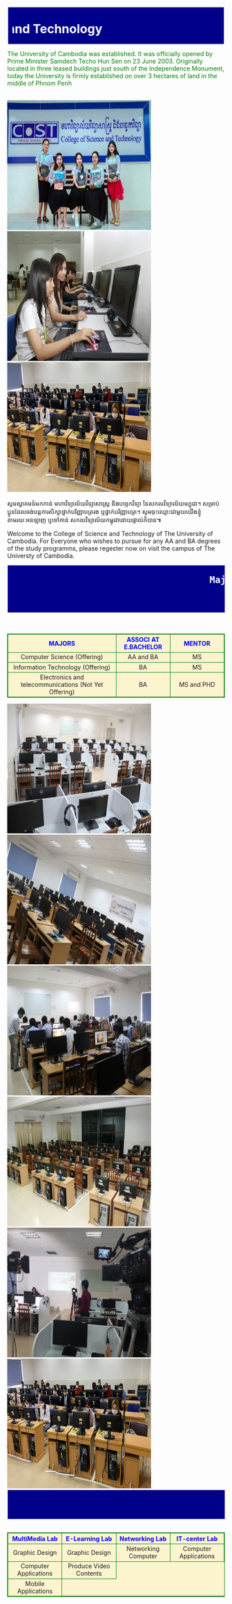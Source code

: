 <!DOCTYPE html>
<html> 
<heat>
<title>  My web </title>
<style>
.nan1 {
    background-color:darkblue;
    color:white;
    margin:2px;
    padding:10px;
}
.nan2 {
    background-color:darkblue;
    color:white;
    margin:0.5px;
    padding:0.5px;
}
</style>   
</heat>
<body>
<h1 class="nan1" style="color:white;background-color:darkblue;"><marquee behavior="scroll" direction="right" scrollamount="6"><img src="i.jpg"  style="width:130px;height:50px;">ស្វាគមន៍! មកកាន់ IT Women in College Science and Technology</marquee></h1>
<p style="color:green ;"> The University of Cambodia was established. It was officially opened by Prime Minister Samdech Techo Hun Sen on 23 June 2003. Originally located in three leased buildings just south of the Independence Monument, today the University is firmly established on over 3 hectares of land in the middle of Phnom Penh</p><br>  
<img src="a.jpg" width="333.33" height="300">
<img src="c.jpg" width="333.33" height="300">
<img src="d.jpg" width="333.33" height="300"><br>
<p style="font Khmer OS Siemreap" >     សូមស្វាគមន៍មកកាន់ មហាវិទ្យាល័យវិទ្យាសាស្រ្ត និងបច្ចេកវិទ្យា នៃសកលវិទ្យាល័យមក្ពុជា។ សម្រាប់ប្អូនដែលចង់បន្តការសិក្សា​ថ្នាក់បរិញ្ញាបត្ររង ឬថ្នាក់បរិញ្ញាបត្រ។​ សូមចុះឈ្មោះជាមួយយើងខ្ញុំ​តាមរយៈអនឡាញ ឬទៅកាន់ សកលវិទ្យាល័យកម្ពុជាដោយផ្ទាល់ក៏បាន៕  </p>
<p>Welcome to the College of Science and Technology of The University of Cambodia. For Everyone who wishes to pursue for any AA and BA degrees of the study programms, please regester now on visit the campus of The Universty of Cambodia.</p>
<h2 class="nan2"><pre>
                                     Majors Offering in College of Science and Technology
<pre></h2><br>
<style>
table, th, td {
background-color: #FCF3CF;
  border: 1px solid green;
</style>
</style>
<table style="width:100%;text-align:center">
    <th style="width:50%; color:blue"> MAJORS</th>
    <th style="width:25%; color:blue">ASSOCI AT E.BACHELOR</th>
    <th style="width:25%; color:blue">MENTOR</th>
 </tr>
  <tr>
    <td>Computer Science (Offering)</td>
    <td>AA and BA</td>
    <td>MS</td>
  </tr>
   <tr>
    <td>Information Technology (Offering)</td>
    <td>BA</td>
    <td>MS</td>
  </tr>
     <tr>
    <td>Electronics and telecommunications (Not Yet Offering)</td>
    <td>BA</td>
    <td>MS and PHD </td>
  </tr><br>
</table>
<img src="E.jpg" width="333.33" height="300">
<img src="f.jpg" width="333.33" height="300">
<img src="b.jpg" width="333.33" height="300">
<img src="h.jpg" width="333.33" height="300">
<img src="j.jpg" width="333.33" height="300">
<img src="d.jpg" width="333.33" height="300"><br>
<h2 class="nan2"><pre>
                                                  Computer Labs University of Cambodia
</pre></h2><br>
<style>
table, th, td {
background-color: #FCF3CF;
  border: 1px solid green;
</style>
<table style="width:100%;text-align:center">
    <th style="width:25%; color:blue"> MultiMedia Lab	</th>
    <th style="width:25%; color:blue">E-Learning Lab</th>
    <th style="width:25%; color:blue">Networking Lab	</th>
	<th style="width:25%; color:blue">IT-center Lab</th>
 </tr>
  <tr>
    <td>Graphic Design</td>
    <td>Graphic Design</td>
    <td>Networking Computer</td>
	<td>Computer Applications</td>
  </tr>
   <tr>
    <td>Computer Applications</td>
    <td>Produce Video Contents</td>
  </tr>
     <tr>
    <td>Mobile Applications</td>
  </tr>
</table>
</body>
</html>